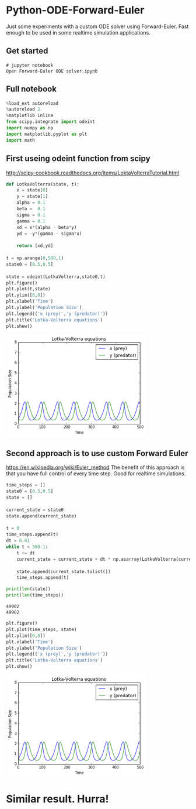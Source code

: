 # Python-ODE-Forward-Euler
Just some experiments with a custom ODE solver using Forward-Euler. Fast enough to be used in some realtime simulation applications.


## Get started
```
# jupyter notebook
Open Forward-Euler ODE solver.ipynb
```

## Full notebook


```python
%load_ext autoreload
%autoreload 2
%matplotlib inline
from scipy.integrate import odeint
import numpy as np
import matplotlib.pyplot as plt
import math
```

## First useing odeint function from scipy
http://scipy-cookbook.readthedocs.org/items/LoktaVolterraTutorial.html


```python
def LotkaVolterra(state, t):
    x = state[0]
    y = state[1]
    alpha = 0.1
    beta =  0.1
    sigma = 0.1
    gamma = 0.1
    xd = x*(alpha - beta*y)
    yd = -y*(gamma - sigma*x)
    
    return [xd,yd]

t = np.arange(0,500,1)
state0 = [0.5,0.5]

state = odeint(LotkaVolterra,state0,t)
plt.figure()
plt.plot(t,state)
plt.ylim([0,8])
plt.xlabel('Time')
plt.ylabel('Population Size')
plt.legend(('x (prey)','y (predator)'))
plt.title('Lotka-Volterra equations')
plt.show()
```


![png](output_2_0.png)


## Second approach is to use custom Forward Euler
https://en.wikipedia.org/wiki/Euler_method
The benefit of this approach is that you have full control of every time step. Good for realtime simulations.


```python
time_steps = []
state0 = [0.5,0.5]
state = []

current_state = state0
state.append(current_state)

t = 0
time_steps.append(t)
dt = 0.01
while t < 500-1:
    t += dt
    current_state = current_state + dt * np.asarray(LotkaVolterra(current_state, t))
    
    state.append(current_state.tolist())
    time_steps.append(t)

```


```python
print(len(state))
print(len(time_steps))
```

    49902
    49902
    


```python
plt.figure()
plt.plot(time_steps, state)
plt.ylim([0,8])
plt.xlabel('Time')
plt.ylabel('Population Size')
plt.legend(('x (prey)','y (predator)'))
plt.title('Lotka-Volterra equations')
plt.show()
```


![png](output_6_0.png)


# Similar result. Hurra!


```python

```
